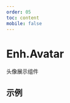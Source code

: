 ```yaml
---
order: 05
toc: content
mobile: false
---
```


# Enh.Avatar

头像展示组件

## 示例

<code src="./examples/Avatar" compact  background="#fff"></code>
